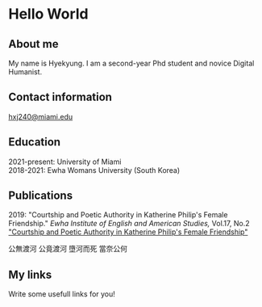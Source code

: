 
# Hello World

## About me 

My name is Hyekyung. I am a second-year Phd student and novice Digital Humanist. 

## Contact information

hxj240@miami.edu

## Education 

2021-present: University of Miami<br/>
2018-2021: Ewha Womans University (South Korea)

## Publications 

2019: "Courtship and Poetic Authority in Katherine Philip's Female Friendship." *Ewha Institute of English and American Studies,* Vol.17, No.2<br/>
["Courtship and Poetic Authority in Katherine Philip's Female Friendship"](http://www.riss.kr/search/detail/DetailView.do?p_mat_type=1a0202e37d52c72d&control_no=f2ae83606b08a6a947de9c1710b0298d&keyword=Hyekyung%20Jung%20%20Katherine%20Philips)


公無渡河 
公竟渡河 
墮河而死 
當奈公何 

## My links 

Write some usefull links for you! 

